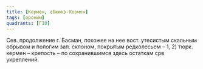 ```yaml
---
title: [Кермен, ❮Бююк❯-Кермен]
tags: [ороним]
quadrants: [Г10]
---
```


Сев. продолжение г. Басман, похожее на нее вост. утесистым скальным обрывом и
пологим зап. склоном, покрытым редколесьем – 1, 2) тюрк. кермен – крепость – по
сохранившимся здесь остаткам срв укреплений.
